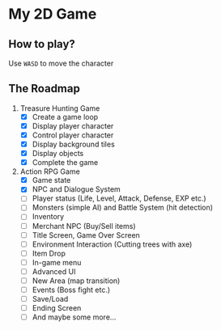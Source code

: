 # My 2D Game

## How to play?

Use `WASD` to move the character

## The Roadmap

1. Treasure Hunting Game
   - [x] Create a game loop
   - [x] Display player character
   - [x] Control player character
   - [x] Display background tiles
   - [x] Display objects
   - [x] Complete the game
2. Action RPG Game
   - [x] Game state
   - [x] NPC and Dialogue System
   - [ ] Player status (Life, Level, Attack, Defense, EXP etc.)
   - [ ] Monsters (simple AI) and Battle System (hit detection)
   - [ ] Inventory
   - [ ] Merchant NPC (Buy/Sell items)
   - [ ] Title Screen, Game Over Screen
   - [ ] Environment Interaction (Cutting trees with axe)
   - [ ] Item Drop
   - [ ] In-game menu
   - [ ] Advanced UI
   - [ ] New Area (map transition)
   - [ ] Events (Boss fight etc.)
   - [ ] Save/Load
   - [ ] Ending Screen
   - [ ] And maybe some more...
